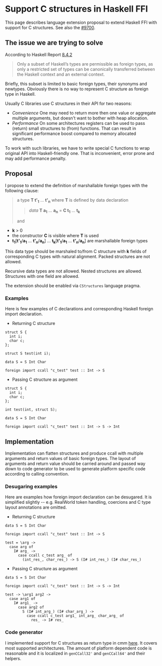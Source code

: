 # Support C structures in Haskell FFI


This page describes language extension proposal to extend Haskell FFI with support for C structures.
See also the [\#9700](https://gitlab.haskell.org//ghc/ghc/issues/9700).

## The issue we are trying to solve


According to Haskell Report [ 8.4.2](http://www.haskell.org/onlinereport/haskell2010/haskellch8.html#x15-1560008.4.2)

>
> Only a subset of Haskell’s types are permissible as foreign types, as only a restricted set of types can be canonically transferred between the Haskell context and an external context.


Briefly, this subset is limited to basic foreign types, their synonyms and newtypes. Obviously there is no way to represent C structure as foreign type in Haskell. 


Usually C libraries use C structures in their API for two reasons:

- *Convenience*
  One may need to return more then one value or aggregate multiple arguments, but doesn't want to bother with heap allocation.
- *Performance*
  On some architectures registers can be used to pass (return) small structures to (from) functions. That can result in significant performance boost compared to memory allocated structures.


To work with such libraries, we have to write special C functions to wrap original API into Haskell-friendly one. That is inconvenient, error prone and may add performance penalty.

## Proposal


I propose to extend the definition of marshallable foreign types with the following clause:

>
> a type **T t'<sub>1</sub>** ... **t'<sub>n</sub>** where **T** is defined by data declaration
>
> > *data* **T a<sub>1</sub>** ... **a<sub>n</sub>** = **C t<sub>1</sub>** ... **t<sub>k</sub>**
>
>
> and

- **k** \> 0
- the constructor **C** is visible where **T** is used
- **t<sub>1</sub>**\[**t'<sub>1</sub>**/**a<sub>1</sub>** ... **t'<sub>n</sub>**/**a<sub>n</sub>**\] ... **t<sub>k</sub>**\[**t'<sub>1</sub>**/**a<sub>1</sub>** ... **t'<sub>n</sub>**/**a<sub>n</sub>**\] are marshallable foreign types


This data type should be marshaled to/from C structure with **k** fields of corresponding C types with natural alignment. Packed structures are not allowed.


Recursive data types are not allowed.
Nested structures are allowed.
Structures with one field are allowed.


The extension should be enabled via `CStructures` language pragma.

### Examples


Here is few examples of C declarations and corresponding Haskell foreign import declaration. 

- Returning C structure

```wiki
struct S {
  int i;
  char c;
};

struct S test(int i);
```

```wiki
data S = S Int Char

foreign import ccall "c_test" test :: Int -> S
```

- Passing C structure as argument

```wiki
struct S {
  int i;
  char c;
};

int test(int, struct S);
```

```wiki
data S = S Int Char

foreign import ccall "c_test" test :: Int -> S -> Int
```

## Implementation


Implementation can flatten structures and produce ccall with multiple arguments and return values of basic foreign types. The layout of arguments and return value should be carried around and passed way down to code generator to be used to generate platform specific code according to calling convention.

### Desugaring examples


Here are examples how foreign import declaration can be desugared. It is simplified slightly --
e.g. RealWorld token handling, coercions and C type layout annotations are omitted.

- Returning C structure

```wiki
data S = S Int Char

foreign import ccall "c_test" test :: Int -> S
```

```wiki
test = \arg ->
  case arg of
    I# arg_ ->
      case ccall c_test arg_ of
        (int_res_, char_res_) -> S (I# int_res_) (I# char_res_)
```

- Passing C structure as argument

```wiki
data S = S Int Char

foreign import ccall "c_test" test :: Int -> S -> Int 
```

```wiki
test -> \arg1 arg2 ->
  case arg1 of
    I# arg1_ ->
      case arg2 of
        S (I# int_arg_) (I# char_arg_) ->
          case ccall c_test arg1_ int_arg_ char_arg_ of
            res_ -> I# res_
```

### Code generator


I implemented support for C structures as return type in cmm [ here](https://phabricator.haskell.org/D252). It covers most supported architectures. The amount of platform dependent code is reasonable and it is localized in `genCCall32'` and `genCCall64'` and their helpers.
